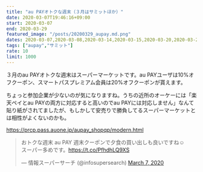 ```yaml
---
title: "au PAYオトクな週末（３月はサミットほか）"
date: 2020-03-07T19:46:16+09:00
start: 2020-03-07
end: 2020-03-29
featured_image: "/posts/20200329_aupay.md.png"
dates: 2020-03-07,2020-03-08,2020-03-14,2020-03-15,2020-03-20,2020-03-21,2020-03-22,2020-03-28,2020-03-29
tags: ["aupay","サミット"]
rate: 10
limit: 1000
---
```


３月のau PAYオトクな週末はスーパーマーケットです。au PAYユーザは10%オフクーポン、スマートパスプレミアム会員は20%オフクーポンが貰えます。

ちょっと参加企業が少ないのが気になりますね。うちの近所のオーケーには「楽天ペイとau PAYの両方に対応すると高いのでau PAYには対応しません」なんて貼り紙がされてましたが、もしかして安売りで勝負してるスーパーマーケットとは相性がよくないのかも。

https://prcp.pass.auone.jp/aupay_shopqp/modern.html

<blockquote class="twitter-tweet"><p lang="ja" dir="ltr">おトクな週末 au PAY 週末クーポンで夕食の買い出しも良いですね☺️<br>スーパー多めです。<a href="https://t.co/PfhdhLQ9XS">https://t.co/PfhdhLQ9XS</a></p>&mdash; 情報スーパーサーチ (@infosupersearch) <a href="https://twitter.com/infosupersearch/status/1236232878477852672?ref_src=twsrc%5Etfw">March 7, 2020</a></blockquote> <script async src="https://platform.twitter.com/widgets.js" charset="utf-8"></script>
